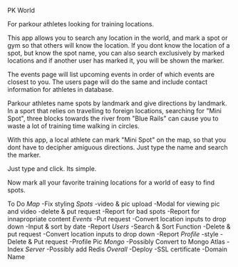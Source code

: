 PK World

For parkour athletes looking for training locations.

This app allows you to search any location in the world, and mark a spot or gym so that others will know the location. If you dont know the location of a spot, but know the spot name, you can also search exclusively by marked locations and if another user has marked it, you will be shown the marker.

The events page will list upcoming events in order of which events are closest to you. The users page will do the same and include contact information for athletes in database.

Parkour athletes name spots by landmark and give directions by landmark. In a sport that relies on travelling to foreign locations, searching for "Mini Spot", three blocks towards the river from "Blue Rails" can cause you to waste a lot of training time walking in circles.

With this app, a local athlete can mark "Mini Spot" on the map, so that you dont have to decipher amiguous directions. Just type the name and search the marker.

Just type and click. Its simple.


Now mark all your favorite training locations for a world of easy to find spots.





To Do
*Map*
-Fix styling
*Spots*
-video & pic upload
-Modal for viewing pic and video
-delete & put request
-Report for bad spots
-Report for innapropriate content
*Events*
-Put request
-Convert location inputs to drop down
-Input & sort by date
-Report
*Users*
-Search & Sort Function
-Delete & put request
-Convert location inputs to drop down
-Report
*Profile*
-style
-Delete & Put request
-Profile Pic
*Mongo*
-Possibly Convert to Mongo Atlas
-Index
*Server*
-Possibly add Redis
*Overall*
-Deploy
-SSL certificate
-Domain Name

